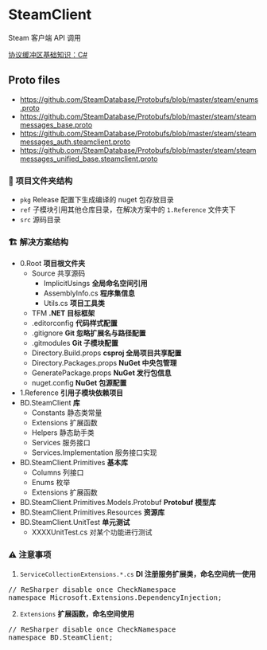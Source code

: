 # SteamClient
Steam 客户端 API 调用

[协议缓冲区基础知识：C#](https://developers.google.cn/protocol-buffers/docs/csharptutorial)

## Proto files
- https://github.com/SteamDatabase/Protobufs/blob/master/steam/enums.proto
- https://github.com/SteamDatabase/Protobufs/blob/master/steam/steammessages_base.proto
- https://github.com/SteamDatabase/Protobufs/blob/master/steam/steammessages_auth.steamclient.proto
- https://github.com/SteamDatabase/Protobufs/blob/master/steam/steammessages_unified_base.steamclient.proto

### 📁 项目文件夹结构
- ```pkg``` Release 配置下生成编译的 nuget 包存放目录
- ```ref``` 子模块引用其他仓库目录，在解决方案中的 ```1.Reference``` 文件夹下
- ```src``` 源码目录

### 🏗️ 解决方案结构
- 0.Root **项目根文件夹**
    - Source 共享源码
        - ImplicitUsings **全局命名空间引用**
        - AssemblyInfo.cs **程序集信息**
        - Utils.cs **项目工具类**
    - TFM **.NET 目标框架**
    - .editorconfig **代码样式配置**
    - .gitignore **Git 忽略扩展名与路径配置**
    - .gitmodules **Git 子模块配置**
    - Directory.Build.props **csproj 全局项目共享配置**
    - Directory.Packages.props **NuGet 中央包管理**
    - GeneratePackage.props **NuGet 发行包信息**
    - nuget.config **NuGet 包源配置**
- 1.Reference **引用子模块依赖项目**
- BD.SteamClient **库**
    - Constants 静态类常量
    - Extensions 扩展函数
    - Helpers 静态助手类
    - Services 服务接口
    - Services.Implementation 服务接口实现
- BD.SteamClient.Primitives **基本库**
    - Columns 列接口
    - Enums 枚举
    - Extensions 扩展函数
- BD.SteamClient.Primitives.Models.Protobuf **Protobuf 模型库**
- BD.SteamClient.Primitives.Resources **资源库**
- BD.SteamClient.UnitTest **单元测试**
    - XXXXUnitTest.cs 对某个功能进行测试

### ⚠ 注意事项
1. ```ServiceCollectionExtensions.*.cs``` **DI 注册服务扩展类，命名空间统一使用**  
<pre>
// ReSharper disable once CheckNamespace
namespace Microsoft.Extensions.DependencyInjection;
</pre>
2. ```Extensions``` **扩展函数，命名空间使用** 
<pre>
// ReSharper disable once CheckNamespace
namespace BD.SteamClient;
</pre>
